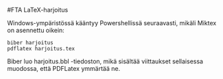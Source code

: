 #FTA LaTeX-harjoitus

Windows-ympäristössä kääntyy Powershellissä seuraavasti, mikäli Miktex on asennettu oikein: 
```
biber harjoitus
pdflatex harjoitus.tex
```

Biber luo harjoitus.bbl -tiedoston, mikä sisältää viittaukset sellaisessa muodossa, että PDFLatex ymmärtää ne. 